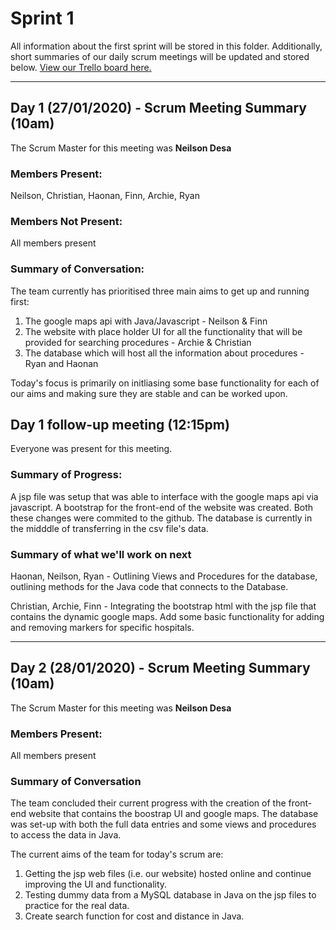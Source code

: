 # Sprint 1
All information about the first sprint will be stored in this folder. Additionally, short summaries of our daily scrum meetings will be updated and stored below. [View our Trello board here.](https://trello.com/b/cFd1UodL/ac31007-agile-project)

---
## Day 1 (27/01/2020) - Scrum Meeting Summary (10am)
The Scrum Master for this meeting was **Neilson Desa**

### Members Present:
Neilson, Christian, Haonan, Finn, Archie, Ryan

### Members Not Present:
All members present

### Summary of Conversation:
The team currently has prioritised three main aims to get up and running first:
1. The google maps api with Java/Javascript - Neilson & Finn
2. The website with place holder UI for all the functionality that will be provided for searching procedures - Archie & Christian
3. The database which will host all the information about procedures - Ryan and Haonan

Today's focus is primarily on initliasing some base functionality for each of our aims and making sure they are stable and can be worked upon.

## Day 1 follow-up meeting (12:15pm)
Everyone was present for this meeting.

### Summary of Progress:
A jsp file was setup that was able to interface with the google maps api via javascript. A bootstrap for the front-end of the website was created. Both these changes were commited to the github. The database is currently in the midddle of transferring in the csv file's data.

### Summary of what we'll work on next
Haonan, Neilson, Ryan - Outlining Views and Procedures for the database, outlining methods for the Java code that connects to the Database.

Christian, Archie, Finn - Integrating the bootstrap html with the jsp file that contains the dynamic google maps. Add some basic functionality for adding and removing markers for specific hospitals.

---
## Day 2 (28/01/2020) - Scrum Meeting Summary (10am)
The Scrum Master for this meeting was **Neilson Desa**

### Members Present:
All members present 

### Summary of Conversation
The team concluded their current progress with the creation of the front-end website that contains the boostrap UI and google maps. The database was set-up with both the full data entries and some views and procedures to access the data in Java.

The current aims of the team for today's scrum are:
1. Getting the jsp web files (i.e. our website) hosted online and continue improving the UI and functionality.
2. Testing dummy data from a MySQL database in Java on the jsp files to practice for the real data.
3. Create search function for cost and distance in Java.
